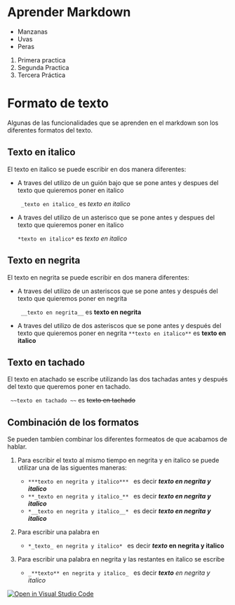 
# Aprender Markdown

* Manzanas
* Uvas
* Peras

1. Primera practica
2. Segunda Practica
3. Tercera Práctica




# Formato de texto
Algunas de las funcionalidades que se aprenden en el markdown son los diferentes formatos del texto.

## Texto en italico
El texto en italico se puede escribir en dos manera diferentes:

* A traves del utilizo de un guión bajo que se pone antes y despues del texto que quieremos poner en italico

    ` _texto en italico_` es _texto en italico_

* A traves del utilizo de un asterisco que se pone antes y despues del texto que quieremos poner en italico

    ` *texto en italico* ` es *texto en italico*

## Texto en negrita
El texto en negrita se puede escribir en dos manera diferentes:

* A traves del utilizo de un asteriscos que se pone antes y después del texto que quieremos poner en negrita
    
    ` __texto en negrita__` es __texto en negrita__

* A traves del utilizo de dos asteriscos que se pone antes y después del texto que quieremos poner en negrita
` **texto en italico** ` es **texto en italico** 

## Texto en tachado
El texto en atachado se escribe utilizando las dos tachadas antes y después del texto que queremos poner en tachado.

`  ~~texto en tachado ~~ ` es   ~~texto en tachado~~

## Combinación de los formatos
Se pueden tambíen combinar los diferentes formeatos de que acabamos de hablar.

1. Para escribir el texto al mismo tiempo en negrita y en italico se puede utilizar una de las siguentes maneras:
    -  `***texto en negrita y italico*** ` es decir ***texto en negrita y italico***
    - `**_texto en negrita y italico_** ` es decir **_texto en negrita y italico_** 
    - `*__texto en negrita y italico__* ` es decir *__texto en negrita y italico__* 

2. Para escribir una palabra en 
    - `*_texto_ en negrita y italico* ` es decir **_texto_ en negrita y italico**

3. Para escribir una palabra en negrita y las restantes en italico se escribe 
    - `_**texto** en negrita y italico_ ` es decir _**texto** en negrita y italico_ 

[![Open in Visual Studio Code](https://classroom.github.com/assets/open-in-vscode-f059dc9a6f8d3a56e377f745f24479a46679e63a5d9fe6f495e02850cd0d8118.svg)](https://classroom.github.com/online_ide?assignment_repo_id=5793195&assignment_repo_type=AssignmentRepo)